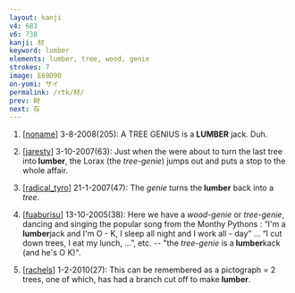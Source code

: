 ```yaml
---
layout: kanji
v4: 683
v6: 738
kanji: 材
keyword: lumber
elements: lumber, tree, wood, genie
strokes: 7
image: E69D90
on-yomi: ザイ
permalink: /rtk/材/
prev: 財
next: 存
---
```


1) [<a href="http://kanji.koohii.com/profile/noname">noname</a>] 3-8-2008(205): A TREE GENIUS is a<strong> LUMBER</strong> jack. Duh.

2) [<a href="http://kanji.koohii.com/profile/jaresty">jaresty</a>] 3-10-2007(63): Just when the were about to turn the last tree into<strong> lumber</strong>, the Lorax (the <em>tree-genie</em>) jumps out and puts a stop to the whole affair.

3) [<a href="http://kanji.koohii.com/profile/radical_tyro">radical_tyro</a>] 21-1-2007(47): The <em>genie</em> turns the<strong> lumber</strong> back into a <em>tree</em>.

4) [<a href="http://kanji.koohii.com/profile/fuaburisu">fuaburisu</a>] 13-10-2005(38): Here we have a <em>wood-genie</em> or <em>tree-genie</em>, dancing and singing the popular song from the Monthy Pythons : “I&#039;m a<strong> lumber</strong>jack and I&#039;m O - K, I sleep all night and I work all - day” ... “I cut down trees, I eat my lunch, ...”, etc. -- &quot;the <em>tree-genie</em> is a<strong> lumber</strong>kack (and he&#039;s O K)&quot;.

5) [<a href="http://kanji.koohii.com/profile/rachels">rachels</a>] 1-2-2010(27): This can be remembered as a pictograph = 2 trees, one of which, has had a branch cut off to make<strong> lumber</strong>.


